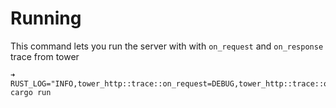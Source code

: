 # Running

This command lets you run the server with with `on_request` and `on_response` trace from tower

```
➜ RUST_LOG="INFO,tower_http::trace::on_request=DEBUG,tower_http::trace::on_response=DEBUG" cargo run
```
